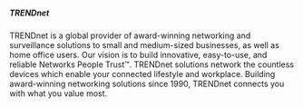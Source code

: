 <h5 class='pb-2'>TRENDnet</h5>

TRENDnet is a global provider of award-winning networking and surveillance solutions to small and medium-sized businesses, as well as home office users. Our vision is to build innovative, easy-to-use, and reliable Networks People Trust™. TRENDnet solutions network the countless devices which enable your connected lifestyle and workplace. Building award-winning networking solutions since 1990, TRENDnet connects you with what you value most.